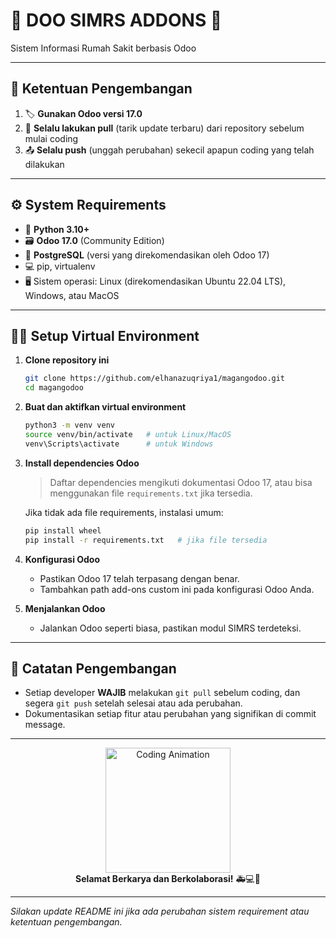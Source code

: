 # 🎉 DOO SIMRS ADDONS 🎉
Sistem Informasi Rumah Sakit berbasis Odoo

---

## 🚀 Ketentuan Pengembangan

1. 🏷️ **Gunakan Odoo versi 17.0**
2. 🔄 **Selalu lakukan pull** (tarik update terbaru) dari repository sebelum mulai coding
3. 📤 **Selalu push** (unggah perubahan) sekecil apapun coding yang telah dilakukan

---

## ⚙️ System Requirements

- 🐍 **Python 3.10+**
- 🗃️ **Odoo 17.0** (Community Edition)
- 🐘 **PostgreSQL** (versi yang direkomendasikan oleh Odoo 17)
- 💻 pip, virtualenv
- 🖥️ Sistem operasi: Linux (direkomendasikan Ubuntu 22.04 LTS), Windows, atau MacOS

---

## 🧑‍💻 Setup Virtual Environment

1. **Clone repository ini**
   ```bash
   git clone https://github.com/elhanazuqriya1/magangodoo.git
   cd magangodoo
   ```
2. **Buat dan aktifkan virtual environment**
   ```bash
   python3 -m venv venv
   source venv/bin/activate   # untuk Linux/MacOS
   venv\Scripts\activate      # untuk Windows
   ```
3. **Install dependencies Odoo**
   > Daftar dependencies mengikuti dokumentasi Odoo 17, atau bisa menggunakan file `requirements.txt` jika tersedia.

   Jika tidak ada file requirements, instalasi umum:
   ```bash
   pip install wheel
   pip install -r requirements.txt   # jika file tersedia
   ```

4. **Konfigurasi Odoo**
   - Pastikan Odoo 17 telah terpasang dengan benar.
   - Tambahkan path add-ons custom ini pada konfigurasi Odoo Anda.

5. **Menjalankan Odoo**
   - Jalankan Odoo seperti biasa, pastikan modul SIMRS terdeteksi.

---

## 📝 Catatan Pengembangan

- Setiap developer **WAJIB** melakukan `git pull` sebelum coding, dan segera `git push` setelah selesai atau ada perubahan.
- Dokumentasikan setiap fitur atau perubahan yang signifikan di commit message.

---

<p align="center">
  <img src="https://media.giphy.com/media/26ufnwz3wDUli7GU0/giphy.gif" width="200" alt="Coding Animation" />
  <br>
  <b>Selamat Berkarya dan Berkolaborasi!</b> 🚑💻🚀
</p>

---

*Silakan update README ini jika ada perubahan sistem requirement atau ketentuan pengembangan.*

